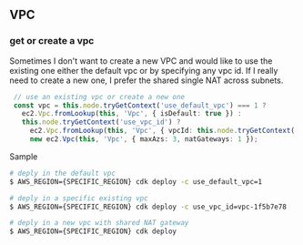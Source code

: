 ## VPC

### get or create a vpc

Sometimes I don't want to create a new VPC and would like to use the existing one either the default vpc or 
by specifying any vpc id. If I really need to create a new one, I prefer the shared single NAT across subnets.


```ts
 // use an existing vpc or create a new one
 const vpc = this.node.tryGetContext('use_default_vpc') === 1 ?
   ec2.Vpc.fromLookup(this, 'Vpc', { isDefault: true }) :
   this.node.tryGetContext('use_vpc_id') ?
     ec2.Vpc.fromLookup(this, 'Vpc', { vpcId: this.node.tryGetContext('use_vpc_id') }) :
     new ec2.Vpc(this, 'Vpc', { maxAzs: 3, natGateways: 1 });
```

Sample

```sh
# deply in the default vpc
$ AWS_REGION={SPECIFIC_REGION} cdk deploy -c use_default_vpc=1

# deply in a specific existing vpc
$ AWS_REGION={SPECIFIC_REGION} cdk deploy -c use_vpc_id=vpc-1f5b7e78

# deply in a new vpc with shared NAT gateway
$ AWS_REGION={SPECIFIC_REGION} cdk deploy
```
